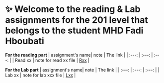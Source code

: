 # :sparkles: Welcome to the reading & Lab assignments for the 201 level that belongs to the student **MHD Fadi Hboubati**

**For the reading part**
| assignment's name| note                       | The link                     |
| :---:            |     :---:                  |          :---:               |
| Read xx          | note for read xx file      | [Rxx](http://github.com)     |


**For the Lab part**
| assignment's name| note                       | The link                     |
| :---:            |     :---:                  |          :---:               |
| Lab xx           | note for lab xxx file      | [Lxx](http://github.com)     |
